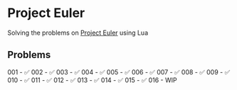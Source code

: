 # Project Euler

Solving the problems on [Project Euler](https://projecteuler.net/) using Lua

## Problems
001 -	:white_check_mark:
002 -	:white_check_mark:
003 -	:white_check_mark:
004 -	:white_check_mark:
005 -	:white_check_mark:
006 -	:white_check_mark:
007 -	:white_check_mark:
008 -	:white_check_mark:
009 -	:white_check_mark:
010 -	:white_check_mark:
011 -	:white_check_mark:
012 -	:white_check_mark:
013 -	:white_check_mark:
014 -	:white_check_mark:
015 -	:white_check_mark:
016 - 	WIP